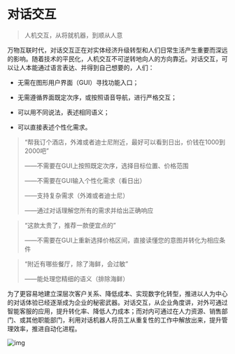 # 对话交互

> 人机交互，从将就机器，到顺从人意

万物互联时代，对话交互正在对实体经济升级转型和人们日常生活产生重要而深远的影响。随着技术的平民化，人机交互不可逆转地向人的方向靠近。对话交互，可以让人本能通过语言表达、并得到自己想要的，人们：

- 无需在图形用户界面（GUI）寻找功能入口；

- 无需遵循界面既定次序，或按照语音导航，进行严格交互；

- 可以用不同说法，表述相同语义；

- 可以直接表述个性化需求。

> “帮我订个酒店，外滩或者迪士尼附近，最好可以看到日出，价钱在1000到2000吧”
>
> ——不需要在GUI上按照既定次序，选择目标位置、价格范围
>
> ——不需要在GUI输入个性化需求（看日出）
>
> ——支持复杂需求（外滩或者迪士尼）
>
> ——通过对话理解您所有的需求并给出正确响应



> “这款太贵了，推荐一款便宜点的”  
>
> ——不需要在GUI上重新选择价格区间，直接读懂您的意图并转化为相应条件



> “附近有哪些餐厅，除了海鲜，会过敏”
>
> ——能处理您精细的语义（排除海鲜）



为了更容易地建立深层次客户关系、降低成本、实现数字化转型，推进以人为中心的对话体验已经逐渐成为企业的秘密武器。对话交互，从企业角度讲，对外可通过智能客服的应用，提升转化率、降低人力成本；而对内可通过在人力资源、销售部门、或其他职能部门，利用对话机器人将员工从重复性的工作中解放出来，提升管理效率，推进自动化进程。


![img](../对话交互.png)

